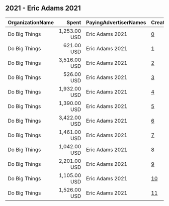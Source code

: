## 2021 - Eric Adams 2021 
|OrganizationName|Spent|PayingAdvertiserNames|CreativeUrls|Impressions|Genders|AgeBrackets|CountryCodes|BillingAddresses|CandidateBallotInformation|
|:---|---:|:---|:---|---:|:---|:---|:---|:---|:---|
|Do Big Things|1,253.00 USD|Eric Adams 2021|[0](https://www.snap.com/political-ads/asset/f0ed42a68bb0c382095c139e0a7f8b23294caf9df5710e1a9bce5d1a270fcf11?mediaType=jpg)|393,178||18+|united states|"PO Box 128,Mill Valley,94942,US"|Eric Adams|
|Do Big Things|621.00 USD|Eric Adams 2021|[1](https://www.snap.com/political-ads/asset/3dbbaee70e1829211d8b426b96d9ca5dacf38dd592e3579e131cf9fedc34055f?mediaType=jpg)|168,286||18+|united states|"PO Box 128,Mill Valley,94942,US"|Eric Adams|
|Do Big Things|3,516.00 USD|Eric Adams 2021|[2](https://www.snap.com/political-ads/asset/0d44b6fdc1b84d108bfc660c8718ac317e59596730138a6950f580b298c934ef?mediaType=jpg)|1,293,296||18+|united states|"PO Box 128,Mill Valley,94942,US"|Eric Adams|
|Do Big Things|526.00 USD|Eric Adams 2021|[3](https://www.snap.com/political-ads/asset/3dbbaee70e1829211d8b426b96d9ca5dacf38dd592e3579e131cf9fedc34055f?mediaType=jpg)|140,763||18+|united states|"PO Box 128,Mill Valley,94942,US"|Eric Adams|
|Do Big Things|1,932.00 USD|Eric Adams 2021|[4](https://www.snap.com/political-ads/asset/40a030a9e46fac24ca3d7a4ce3930bd943eb45426bfdaf6df9de6ee0e6c9ba28?mediaType=jpg)|773,628||18+|united states|"PO Box 128,Mill Valley,94942,US"|Eric Adams|
|Do Big Things|1,390.00 USD|Eric Adams 2021|[5](https://www.snap.com/political-ads/asset/9629f4609a366d3df7864eae7409159929b73bc6b1531835d5aa206ff55e1f4c?mediaType=jpg)|489,540||18+|united states|"PO Box 128,Mill Valley,94942,US"|Eric Adams for NYC|
|Do Big Things|3,422.00 USD|Eric Adams 2021|[6](https://www.snap.com/political-ads/asset/0d44b6fdc1b84d108bfc660c8718ac317e59596730138a6950f580b298c934ef?mediaType=jpg)|1,240,077||18+|united states|"PO Box 128,Mill Valley,94942,US"|Eric Adams|
|Do Big Things|1,461.00 USD|Eric Adams 2021|[7](https://www.snap.com/political-ads/asset/77db6efc36602b45c52ea574b69a8315e8bb06b481827f263b12d515c9d11faa?mediaType=jpg)|514,210||18+|united states|"PO Box 128,Mill Valley,94942,US"|Eric Adams for NYC|
|Do Big Things|1,042.00 USD|Eric Adams 2021|[8](https://www.snap.com/political-ads/asset/2e182b271e996ee9688a01f7283e2bf0c333da76c7a13eae23117da4b0afa042?mediaType=jpg)|352,618||18+|united states|"PO Box 128,Mill Valley,94942,US"|Eric Adams for NYC|
|Do Big Things|2,201.00 USD|Eric Adams 2021|[9](https://www.snap.com/political-ads/asset/40a030a9e46fac24ca3d7a4ce3930bd943eb45426bfdaf6df9de6ee0e6c9ba28?mediaType=jpg)|880,557||18+|united states|"PO Box 128,Mill Valley,94942,US"|Eric Adams|
|Do Big Things|1,105.00 USD|Eric Adams 2021|[10](https://www.snap.com/political-ads/asset/b0493a656b513be7d99ca6b3a32f4cf7d95cccfd46ee4362f44a7138ffa2547c?mediaType=jpg)|374,333||18+|united states|"PO Box 128,Mill Valley,94942,US"|Eric Adams for NYC|
|Do Big Things|1,526.00 USD|Eric Adams 2021|[11](https://www.snap.com/political-ads/asset/d5a0f49d4540f11841bf783c7bf58e0d1da39674da43f46b0753bba2be5defd5?mediaType=jpg)|475,062||18+|united states|"PO Box 128,Mill Valley,94942,US"|Eric Adams|
